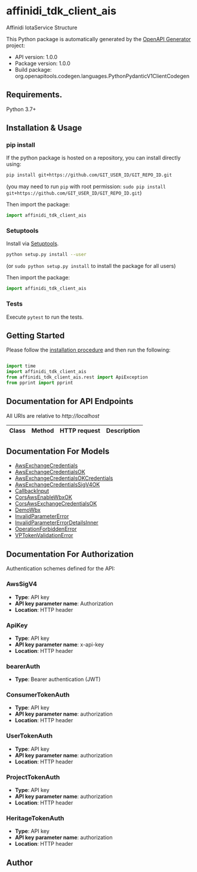 # affinidi_tdk_client_ais

Affinidi IotaService Structure

This Python package is automatically generated by the [OpenAPI Generator](https://openapi-generator.tech) project:

- API version: 1.0.0
- Package version: 1.0.0
- Build package: org.openapitools.codegen.languages.PythonPydanticV1ClientCodegen

## Requirements.

Python 3.7+

## Installation & Usage

### pip install

If the python package is hosted on a repository, you can install directly using:

```sh
pip install git+https://github.com/GIT_USER_ID/GIT_REPO_ID.git
```

(you may need to run `pip` with root permission: `sudo pip install git+https://github.com/GIT_USER_ID/GIT_REPO_ID.git`)

Then import the package:

```python
import affinidi_tdk_client_ais
```

### Setuptools

Install via [Setuptools](http://pypi.python.org/pypi/setuptools).

```sh
python setup.py install --user
```

(or `sudo python setup.py install` to install the package for all users)

Then import the package:

```python
import affinidi_tdk_client_ais
```

### Tests

Execute `pytest` to run the tests.

## Getting Started

Please follow the [installation procedure](#installation--usage) and then run the following:

```python

import time
import affinidi_tdk_client_ais
from affinidi_tdk_client_ais.rest import ApiException
from pprint import pprint

```

## Documentation for API Endpoints

All URIs are relative to _http://localhost_

| Class | Method | HTTP request | Description |
| ----- | ------ | ------------ | ----------- |

## Documentation For Models

- [AwsExchangeCredentials](docs/AwsExchangeCredentials.md)
- [AwsExchangeCredentialsOK](docs/AwsExchangeCredentialsOK.md)
- [AwsExchangeCredentialsOKCredentials](docs/AwsExchangeCredentialsOKCredentials.md)
- [AwsExchangeCredentialsSigV4OK](docs/AwsExchangeCredentialsSigV4OK.md)
- [CallbackInput](docs/CallbackInput.md)
- [CorsAwsEnableWbxOK](docs/CorsAwsEnableWbxOK.md)
- [CorsAwsExchangeCredentialsOK](docs/CorsAwsExchangeCredentialsOK.md)
- [DemoWbx](docs/DemoWbx.md)
- [InvalidParameterError](docs/InvalidParameterError.md)
- [InvalidParameterErrorDetailsInner](docs/InvalidParameterErrorDetailsInner.md)
- [OperationForbiddenError](docs/OperationForbiddenError.md)
- [VPTokenValidationError](docs/VPTokenValidationError.md)

<a id="documentation-for-authorization"></a>

## Documentation For Authorization

Authentication schemes defined for the API:
<a id="AwsSigV4"></a>

### AwsSigV4

- **Type**: API key
- **API key parameter name**: Authorization
- **Location**: HTTP header

<a id="ApiKey"></a>

### ApiKey

- **Type**: API key
- **API key parameter name**: x-api-key
- **Location**: HTTP header

<a id="bearerAuth"></a>

### bearerAuth

- **Type**: Bearer authentication (JWT)

<a id="ConsumerTokenAuth"></a>

### ConsumerTokenAuth

- **Type**: API key
- **API key parameter name**: authorization
- **Location**: HTTP header

<a id="UserTokenAuth"></a>

### UserTokenAuth

- **Type**: API key
- **API key parameter name**: authorization
- **Location**: HTTP header

<a id="ProjectTokenAuth"></a>

### ProjectTokenAuth

- **Type**: API key
- **API key parameter name**: authorization
- **Location**: HTTP header

<a id="HeritageTokenAuth"></a>

### HeritageTokenAuth

- **Type**: API key
- **API key parameter name**: authorization
- **Location**: HTTP header

## Author
